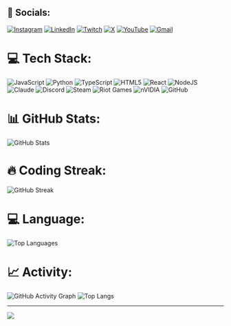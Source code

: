
## 🤝 Socials:
[![Instagram](https://img.shields.io/badge/Instagram-%23E4405F.svg?style=for-the-badge&logo=Instagram&logoColor=white)](https://instagram.com/your_username)
[![LinkedIn](https://img.shields.io/badge/linkedin-%230077B5.svg?style=for-the-badge&logo=linkedin&logoColor=white)](https://linkedin.com/in/your_username)
[![Twitch](https://img.shields.io/badge/Twitch-%239146FF.svg?style=for-the-badge&logo=Twitch&logoColor=white)](https://twitch.tv/your_username)
[![X](https://img.shields.io/badge/X-black.svg?style=for-the-badge&logo=X&logoColor=white)](https://x.com/your_username)
[![YouTube](https://img.shields.io/badge/YouTube-%23FF0000.svg?style=for-the-badge&logo=YouTube&logoColor=white)](https://youtube.com/@your_username)
[![Gmail](https://img.shields.io/badge/Gmail-D14836?style=for-the-badge&logo=gmail&logoColor=white)](mailto:your.email@gmail.com)

# 💻 Tech Stack:
![JavaScript](https://img.shields.io/badge/JAVASCRIPT-323330.svg?style=for-the-badge&logo=javascript&logoColor=F7DF1E) ![Python](https://img.shields.io/badge/PYTHON-3670A0?style=for-the-badge&logo=python&logoColor=ffdd54) ![TypeScript](https://img.shields.io/badge/TYPESCRIPT-007ACC.svg?style=for-the-badge&logo=typescript&logoColor=white) ![HTML5](https://img.shields.io/badge/HTML5-E34F26.svg?style=for-the-badge&logo=html5&logoColor=white) ![React](https://img.shields.io/badge/REACT-20232a.svg?style=for-the-badge&logo=react&logoColor=61DAFB) ![NodeJS](https://img.shields.io/badge/NODE.JS-6DA55F?style=for-the-badge&logo=node.js&logoColor=white) ![Claude](https://img.shields.io/badge/CLAUDE-FF6B35?style=for-the-badge&logoColor=white) ![Discord](https://img.shields.io/badge/DISCORD-5865F2.svg?style=for-the-badge&logo=discord&logoColor=white) ![Steam](https://img.shields.io/badge/STEAM-000000.svg?style=for-the-badge&logo=steam&logoColor=white) ![Riot Games](https://img.shields.io/badge/RIOT_GAMES-D32936.svg?style=for-the-badge&logo=riotgames&logoColor=white) ![nVIDIA](https://img.shields.io/badge/NVIDIA-76B900.svg?style=for-the-badge&logo=nvidia&logoColor=white) ![GitHub](https://img.shields.io/badge/GITHUB-121011.svg?style=for-the-badge&logo=github&logoColor=white)

# 📊 GitHub Stats:
![GitHub Stats](https://github-readme-stats.vercel.app/api?username=Pealsh&theme=dark&hide_border=false&include_all_commits=true&count_private=true)
# 🔥 Coding Streak:
![GitHub Streak](https://github-readme-streak-stats.herokuapp.com/?user=Pealsh&theme=dark&hide_border=false)
# 💻 Language:
![Top Languages](https://github-readme-stats.vercel.app/api/top-langs/?username=Pealsh&theme=dark&hide_border=false&include_all_commits=true&count_private=true&layout=compact)
# 📈 Activity:
![GitHub Activity Graph](https://github-readme-activity-graph.vercel.app/graph?username=Pealsh&theme=react-dark)
![Top Langs](https://github-readme-stats.vercel.app/api/top-langs/?username=Pealsh&layout=donut&theme=dark)

<!--START_SECTION:activity-->
<!--END_SECTION:activity-->

---
[![](https://visitcount.itsvg.in/api?id=Pealsh&icon=0&color=0)](https://visitcount.itsvg.in)
